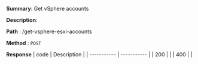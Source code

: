 **Summary**: Get vSphere accounts

**Description**:

**Path** : /get-vsphere-esxi-accounts

**Method** : `POST`

**Response**
| code      | Description |
| ----------- | ----------- |
|  200   |       |
|  400   |       |

